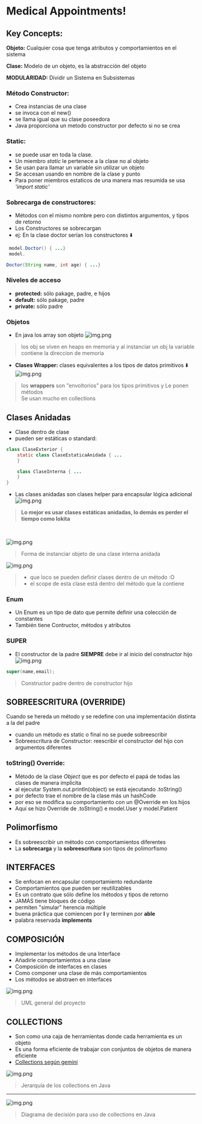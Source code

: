 # Medical Appointments!

## Key Concepts:

**Objeto:** Cualquier cosa que tenga atributos y comportamientos en el sistema

**Clase:** Modelo de un objeto, es la abstracción del objeto

**MODULARIDAD:** Dividir un Sistema en Subsistemas

### Método Constructor:

* Crea instancias de una clase
* se invoca con el new()
* se llama igual que su clase poseedora
* Java proporciona un metodo constructor por defecto si no se crea

### Static:

* se puede usar en toda la clase.
* Un miembro *static* le pertenece a la clase no al objeto
* Se usan para llamar un variable sin utilizar un objeto
* Se accesan usando en nombre de la clase y punto
* Para poner miembros estaticos de una manera mas resumida se usa *'import static'*

### Sobrecarga de constructores:

* Métodos con el mismo nombre pero con distintos argumentos, y tipos de retorno
* Los Constructores se sobrecargan
* ej: En la clase doctor serían los constructores ⬇️

```java
 model.Doctor() { ...}
 model.

Doctor(String name, int age) { ...}
```

### Niveles de acceso

* **protected:** sólo pakage, padre, e hijos
* **default:** sólo pakage, padre
* **private:** sólo padre

### Objetos

* En java los array son objeto
  ![img.png](img/objInMemory.png)

> los obj se viven en heaps en memoria y al instanciar un obj la variable contiene la direccion de memoria

* **Clases Wrapper:** clases equivalentes a los tipos de datos primitivos ⬇️
  ![img.png](img/wrapper.png)

> los **wrappers** son "envoltorios" para los tipos primitivos y Le ponen métodos <br>
> Se usan mucho en collections

## Clases Anidadas

* Clase dentro de clase
* pueden ser estáticas o standard:

```java
class ClaseExterior {
    static class ClaseEstaticaAnidada { ...
    }

    class ClaseInterna { ...
    }
}
```

* Las clases anidadas son clases helper para encapsular lógica adicional
  ![img.png]( img/exampleStaticNesting.png)

> **Lo mejor es usar clases estáticas anidadas, lo demás es perder el tiempo como lokita**

<br>


![img.png](img/claseInterna.png)
> Forma de instanciar objeto de una clase interna anidada


![img.png](img/claseLocalAMetodo.png)
> * que loco se pueden definir clases dentro de un método :O <br>
> * el scope de esta clase está dentro del método que la contiene

### Enum

* Un Enum es un tipo de dato que permite definir una colección de constantes
* También tiene Contructor, métodos y atributos

### SUPER

* El constructor de la padre **SIEMPRE** debe ir al inicio del constructor hijo
  ![img.png](img/SUPER.png)

```java
super(name,email);
```

> Constructor padre dentro de constructor hijo

## SOBREESCRITURA (OVERRIDE)

Cuando se hereda un método y se redefine con una implementación distinta a la del padre

* cuando un método es static o final no se puede sobreescribir
* Sobreescritura de Constructor: reescribir el constructor del hijo con argumentos diferentes

### toString() Override:

* Método de la clase *Object* que es por defecto el papá de todas las clases de manera implicita
* al ejecutar System.out.println(object) se está ejecutando .toString()
* por defecto trae el nombre de la clase más un hashCode
* por eso se modifica su comportamiento con un @Override en los hijos
* Aquí se hizo Override de .toString() e model.User y model.Patient

## Polimorfismo

* Es sobreescribir un método con comportamientos diferentes
* La **sobrecarga** y la **sobreescritura** son tipos de polimorfismo

## INTERFACES

* Se enfocan en encapsular comportamiento redundante
* Comportamientos que pueden ser reutilizables
* Es un contrato que sólo define los métodos y tipos de retorno
* JAMÁS tiene bloques de código
* permiten  "simular" herencia múltiple
* buena práctica que comiencen por **I** y terminen por **able**
* palabra reservada **implements**

## COMPOSICIÓN

* Implementar los métodos de una Interface
* Añadirle comportamientos a una clase
* Composición de interfaces en clases
* Como componer una clase de más comportamientos
* Los métodos se abstraen en interfaces

![img.png](img/uml.png)
> UML general del proyecto

## COLLECTIONS

* Son como una caja de herramientas donde cada herramienta es un objeto
* Es una forma eficiente de trabajar con conjuntos de objetos de manera eficiente
* [Collections según gemini ](https://g.co/gemini/share/2939feec743c)

![img.png](img/collections.png)
> Jerarquía de los collections en Java

****
![img.png](img/decisionMapCollections.png)
> Diagrama de decisión para uso de collections en Java